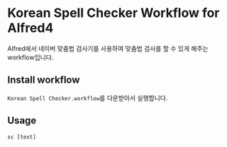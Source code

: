 # Korean Spell Checker Workflow for Alfred4

Alfred에서 네이버 맞춤법 검사기를 사용하여 맞춤법 검사를 할 수 있게 해주는 workflow입니다.

## Install workflow
`Korean Spell Checker.workflow`를 다운받아서 실행합니다.

## Usage
```
sc [text]
```